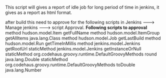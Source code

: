 This script will gives a report of idle job for long period of time in jenkins, it gives as a report as html format.

after build this need to approve for the following scripts in Jenkins ---> Manage jenkins ---> script Approval.
**Following scripts to approval**
    method hudson.model.Item getFullName
    method hudson.model.ItemGroup getAllItems java.lang.Class
    method hudson.model.Job getLastBuild
    method hudson.model.Run getTimeInMillis
    method jenkins.model.Jenkins getRootUrl
    staticMethod jenkins.model.Jenkins getInstanceOrNull
    staticMethod org.codehaus.groovy.runtime.DefaultGroovyMethods round java.lang.Double
    staticMethod org.codehaus.groovy.runtime.DefaultGroovyMethods toDouble java.lang.Number

